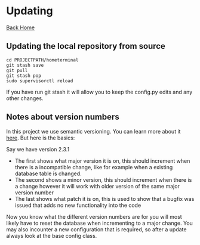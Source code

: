 # Updating
[Back Home](index.md)
## Updating the local repository from source
```
cd PROJECTPATH/hometerminal
git stash save
git pull
git stash pop
sudo supervisorctl reload
```
If you have run git stash it will allow you to keep the config.py edits and any other changes.

## Notes about version numbers
In this project we use semantic versioning. You can learn more about it
[here](https://semver.org/). But here is the basics:

Say we have version 2.3.1
-   The first shows what major version it is on, this should increment when there is a
incompatible change, like for example when a existing database table is changed.
-   The second shows a minor version, this should increment when there is a change
however it will work with older version of the same major version number
-   The last shows what patch it is on, this is used to show that a bugfix was
issued that adds no new functionality into the code

Now you know what the different version numbers are for you will most likely have to
reset the database when incrementing to a major change. You may also incounter a new configuration
that is required, so after a update always look at the base config class.
